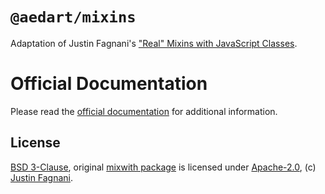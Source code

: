 # `@aedart/mixins`

Adaptation of Justin Fagnani's ["Real" Mixins with JavaScript Classes](http://justinfagnani.com/2015/12/21/real-mixins-with-javascript-classes/).

# Official Documentation

Please read the [official documentation](https://aedart.github.io/symbi/) for additional information.

## License

[BSD 3-Clause](https://spdx.org/licenses/BSD-3-Clause), original [mixwith package](https://github.com/justinfagnani/mixwith.js) is licensed under [Apache-2.0](https://spdx.org/licenses/Apache-2.0.html), (c) [Justin Fagnani](http://justinfagnani.com/author/justinfagnani/).  
